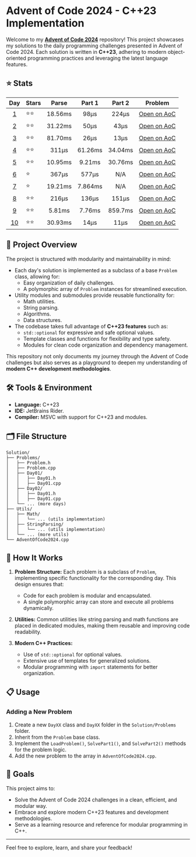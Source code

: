 
# Advent of Code 2024 - C++23 Implementation

Welcome to my [**Advent of Code 2024**](https://adventofcode.com/2024) repository! This project showcases my solutions to the daily programming challenges presented in Advent of Code 2024. Each solution is written in **C++23**, adhering to modern object-oriented programming practices and leveraging the latest language features.

## ⭐ Stats
| Day | Stars | Parse | Part 1 | Part 2 | Problem |
|:-----:|:-------|:---------:|:---------:|:---------:|:-------------:|
| [1](https://github.com/AStruthers2000/AdventOfCode2024/tree/main/Solution/Problems/Day01)     | ⭐⭐  | 18.56ms | 98µs | 224µs | [Open on AoC](https://adventofcode.com/2024/day/1) |
| [2](https://github.com/AStruthers2000/AdventOfCode2024/tree/main/Solution/Problems/Day02)   | ⭐⭐  | 31.22ms | 50µs | 43µs  | [Open on AoC](https://adventofcode.com/2024/day/2) |
| [3](https://github.com/AStruthers2000/AdventOfCode2024/tree/main/Solution/Problems/Day03)   | ⭐⭐  | 81.70ms | 26µs | 13µs  | [Open on AoC](https://adventofcode.com/2024/day/3) |
| [4](https://github.com/AStruthers2000/AdventOfCode2024/tree/main/Solution/Problems/Day04)   | ⭐⭐  | 311µs   | 61.26ms | 34.04ms | [Open on AoC](https://adventofcode.com/2024/day/4) |
| [5](https://github.com/AStruthers2000/AdventOfCode2024/tree/main/Solution/Problems/Day05)   | ⭐⭐  | 10.95ms | 9.21ms | 30.76ms | [Open on AoC](https://adventofcode.com/2024/day/5) |
| [6](https://github.com/AStruthers2000/AdventOfCode2024/tree/main/Solution/Problems/Day06)   | ⭐  | 367µs | 577µs | N/A | [Open on AoC](https://adventofcode.com/2024/day/6) |
| [7](https://github.com/AStruthers2000/AdventOfCode2024/tree/main/Solution/Problems/Day07)   | ⭐  | 19.21ms | 7.864ms | N/A | [Open on AoC](https://adventofcode.com/2024/day/7) |
| [8](https://github.com/AStruthers2000/AdventOfCode2024/tree/main/Solution/Problems/Day08)   | ⭐⭐  | 216µs | 136µs | 151µs | [Open on AoC](https://adventofcode.com/2024/day/8) |
| [9](https://github.com/AStruthers2000/AdventOfCode2024/tree/main/Solution/Problems/Day09)   | ⭐⭐  | 5.81ms | 7.76ms | 859.7ms | [Open on AoC](https://adventofcode.com/2024/day/9) |
| [10](https://github.com/AStruthers2000/AdventOfCode2024/tree/main/Solution/Problems/Day10)   | ⭐⭐  | 30.93ms | 14µs | 11µs | [Open on AoC](https://adventofcode.com/2024/day/10) |

## 🚀 Project Overview

The project is structured with modularity and maintainability in mind:

- Each day's solution is implemented as a subclass of a base `Problem` class, allowing for:
  - Easy organization of daily challenges.
  - A polymorphic array of `Problem` instances for streamlined execution.
- Utility modules and submodules provide reusable functionality for:
  - Math utilities.
  - String parsing.
  - Algorithms.
  - Data structures.
- The codebase takes full advantage of **C++23 features** such as:
  - `std::optional` for expressive and safe optional values.
  - Template classes and functions for flexibility and type safety.
  - Modules for clean code organization and dependency management.

This repository not only documents my journey through the Advent of Code challenges but also serves as a playground to deepen my understanding of **modern C++ development methodologies**.

## 🛠️ Tools & Environment

- **Language:** C++23
- **IDE:** JetBrains Rider.
- **Compiler:** MSVC with support for C++23 and modules.

## 🗂️ File Structure

```
Solution/
├── Problems/
│   ├── Problem.h
│   ├── Problem.cpp
│   ├── Day01/
│   │   ├── Day01.h
│   │   ├── Day01.cpp
│   ├── Day02/
│   │   ├── Day01.h
│   │   ├── Day01.cpp
│   └── ... (more days)
├── Utils/
│   ├── Math/
│   │   └── ... (utils implementation)
│   ├── StringParsing/
│   │   └── ... (utils implementation)
│   └── ... (more utils)
└── AdventOfCode2024.cpp
```

## 🧩 How It Works

1. **Problem Structure:** Each problem is a subclass of `Problem`, implementing specific functionality for the corresponding day. This design ensures that:
   - Code for each problem is modular and encapsulated.
   - A single polymorphic array can store and execute all problems dynamically.

2. **Utilities:** Common utilities like string parsing and math functions are placed in dedicated modules, making them reusable and improving code readability.

3. **Modern C++ Practices:**
   - Use of `std::optional` for optional values.
   - Extensive use of templates for generalized solutions.
   - Modular programming with `import` statements for better organization.

## 📋 Usage

### Adding a New Problem
1. Create a new `DayXX` class and `DayXX` folder in the `Solution/Problems` folder.
2. Inherit from the `Problem` base class.
3. Implement the `LoadProblem()`, `SolvePart1()`, and `SolvePart2()` methods for the problem logic.
4. Add the new problem to the array in `AdventOfCode2024.cpp`.

## 🎯 Goals

This project aims to:
- Solve the Advent of Code 2024 challenges in a clean, efficient, and modular way.
- Embrace and explore modern C++23 features and development methodologies.
- Serve as a learning resource and reference for modular programming in C++.

---

Feel free to explore, learn, and share your feedback!
